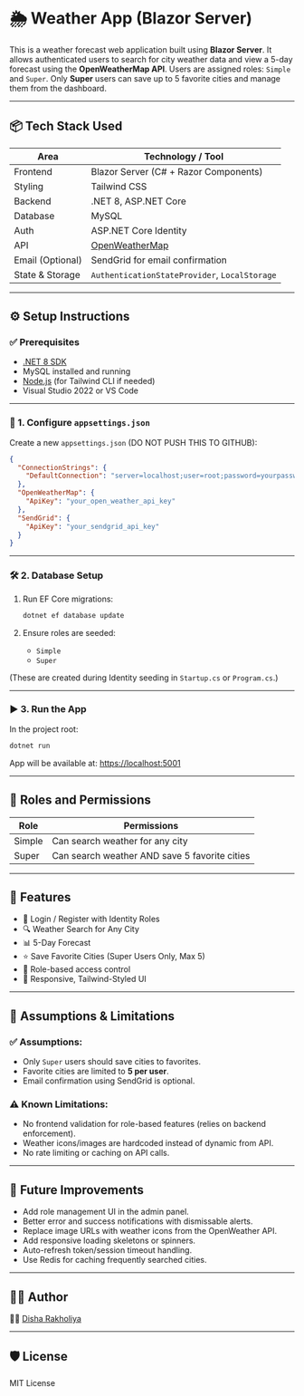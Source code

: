 # 🌦️ Weather App (Blazor Server)

This is a weather forecast web application built using **Blazor Server**. It allows authenticated users to search for city weather data and view a 5-day forecast using the **OpenWeatherMap API**. Users are assigned roles: `Simple` and `Super`. Only **Super** users can save up to 5 favorite cities and manage them from the dashboard.

---

## 📦 Tech Stack Used

| Area             | Technology / Tool                             |
| ---------------- | --------------------------------------------- |
| Frontend         | Blazor Server (C# + Razor Components)         |
| Styling          | Tailwind CSS                                  |
| Backend          | .NET 8, ASP.NET Core                          |
| Database         | MySQL                                         |
| Auth             | ASP.NET Core Identity                         |
| API              | [OpenWeatherMap](https://openweathermap.org/) |
| Email (Optional) | SendGrid for email confirmation               |
| State & Storage  | `AuthenticationStateProvider`, `LocalStorage` |

---

## ⚙️ Setup Instructions

### ✅ Prerequisites

- [.NET 8 SDK](https://dotnet.microsoft.com/en-us/download)
- MySQL installed and running
- [Node.js](https://nodejs.org/en) (for Tailwind CLI if needed)
- Visual Studio 2022 or VS Code

---

### 🔐 1. Configure `appsettings.json`

Create a new `appsettings.json` (DO NOT PUSH THIS TO GITHUB):

```json
{
  "ConnectionStrings": {
    "DefaultConnection": "server=localhost;user=root;password=yourpassword;database=WeatherAppDb;"
  },
  "OpenWeatherMap": {
    "ApiKey": "your_open_weather_api_key"
  },
  "SendGrid": {
    "ApiKey": "your_sendgrid_api_key"
  }
}
```

---

### 🛠️ 2. Database Setup

1. Run EF Core migrations:

   ```bash
   dotnet ef database update
   ```

2. Ensure roles are seeded:

   - `Simple`
   - `Super`

(These are created during Identity seeding in `Startup.cs` or `Program.cs`.)

---

### ▶️ 3. Run the App

In the project root:

```bash
dotnet run
```

App will be available at: [https://localhost:5001](https://localhost:5001)

---

## 👥 Roles and Permissions

| Role   | Permissions                                   |
| ------ | --------------------------------------------- |
| Simple | Can search weather for any city               |
| Super  | Can search weather AND save 5 favorite cities |

---

## 📌 Features

- 🔐 Login / Register with Identity Roles
- 🔍 Weather Search for Any City
- 📊 5-Day Forecast
- ⭐ Save Favorite Cities (Super Users Only, Max 5)
- 📜 Role-based access control
- 📂 Responsive, Tailwind-Styled UI

---

## 📌 Assumptions & Limitations

### ✅ Assumptions:

- Only `Super` users should save cities to favorites.
- Favorite cities are limited to **5 per user**.
- Email confirmation using SendGrid is optional.

### ⚠️ Known Limitations:

- No frontend validation for role-based features (relies on backend enforcement).
- Weather icons/images are hardcoded instead of dynamic from API.
- No rate limiting or caching on API calls.

---

## 🚀 Future Improvements

- Add role management UI in the admin panel.
- Better error and success notifications with dismissable alerts.
- Replace image URLs with weather icons from the OpenWeather API.
- Add responsive loading skeletons or spinners.
- Auto-refresh token/session timeout handling.
- Use Redis for caching frequently searched cities.

---

## 🧑‍💻 Author

👩‍💻 [Disha Rakholiya](https://github.com/dishadavda)

---

## 🛡️ License

MIT License

